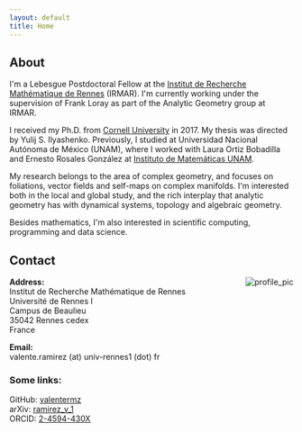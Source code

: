 ```yaml
---
layout: default
title: Home
---
```


<meta http-equiv="Content-Type" content="text/html; charset=utf-8"/>  <!-- For correct rendering with Emacs -->


## About

I'm a Lebesgue Postdoctoral Fellow at the [Institut de Recherche Mathématique de Rennes](http://irmar.univ-rennes1.fr/) (IRMAR). I'm currently working under the supervision of Frank Loray as part of the Analytic Geometry group at IRMAR.

I received my Ph.D. from [Cornell University](http://www.math.cornell.edu) in 2017. My thesis was directed by Yulij S. Ilyashenko. Previously, I studied at Universidad Nacional Autónoma de México (UNAM), where I worked with Laura Ortiz Bobadilla and Ernesto Rosales González at [Instituto de Matemáticas UNAM](http://www.matem.unam.mx/).

My research belongs to the area of complex geometry, and focuses on foliations, vector fields and self-maps on complex manifolds. I'm interested both in the local and global study, and the rich interplay that analytic geometry has with dynamical systems, topology and algebraic geometry.

Besides mathematics, I'm also interested in scientific computing, programming and data science.


## Contact

<img src="{{ site.baseurl }}/images/valente.JPG" alt="profile_pic" style="float:right;max-width: 45%;
    height: auto;">

**Address:**  
Institut de Recherche Mathématique de Rennes  
Université de Rennes I  
Campus de Beaulieu  
35042 Rennes cedex  
France

**Email:**  
valente.ramirez (at) univ-rennes1 (dot) fr

### Some links:

GitHub: [valentermz](https://github.com/valentermz)  
arXiv: [ramirez_v_1](https://arxiv.org/a/ramirez_v_1)  
ORCID: [2-4594-430X](https://orcid.org/0000-0002-4594-430X)
<!-- ResearchGate: [Valente_Ramirez](https://www.researchgate.net/profile/Valente_Ramirez) -->

&nbsp;

&nbsp;
